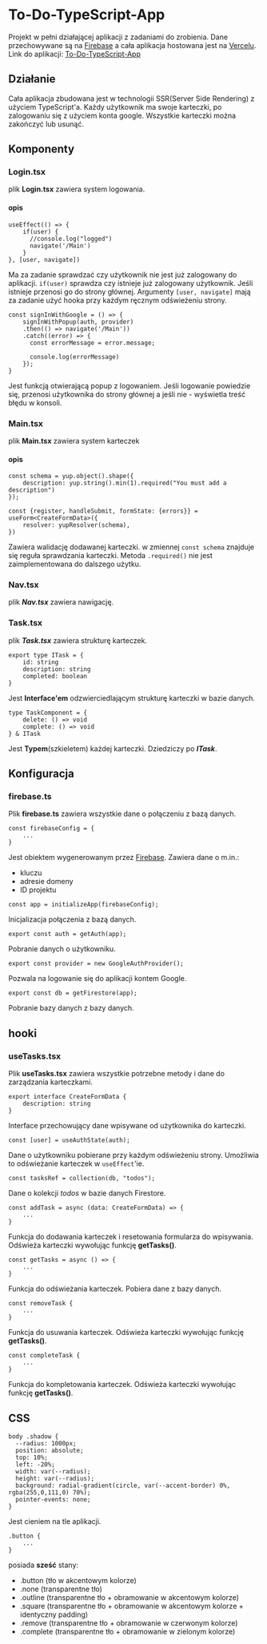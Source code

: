 # To-Do-TypeScript-App

Projekt w pełni działającej aplikacji z zadaniami do zrobienia. Dane przechowywane są na [Firebase](https://firebase.google.com) a cała aplikacja hostowana jest na [Vercelu](https://vercel.com). Link do aplikacji: [To-Do-TypeScript-App](https://to-do-app-chi-eosin.vercel.app)

## Działanie

Cała aplikacja zbudowana jest w technologii SSR(Server Side Rendering) z użyciem TypeScript'a. Każdy użytkownik ma swoje karteczki, po zalogowaniu się z użyciem konta google. Wszystkie karteczki można zakończyć lub usunąć.

## Komponenty

### Login.tsx

plik **Login.tsx** zawiera system logowania.

#### opis 

```
useEffect(() => {
    if(user) {
      //console.log("logged")
      navigate('/Main')
    }
}, [user, navigate])
```

Ma za zadanie sprawdzać czy użytkownik nie jest już zalogowany do aplikacji. ```if(user)``` sprawdza czy istnieje już zalogowany użytkownik. Jeśli istnieje przenosi go do strony głównej. Argumenty ```[user, navigate]``` mają za zadanie użyć hooka przy każdym ręcznym odświeżeniu strony.

```
const signInWithGoogle = () => {
    signInWithPopup(auth, provider)
    .then(() => navigate('/Main'))
    .catch((error) => {
      const errorMessage = error.message;

      console.log(errorMessage)
    });
}
```

Jest funkcją otwierającą popup z logowaniem. Jeśli logowanie powiedzie się, przenosi użytkownika do strony głównej a jeśli nie - wyświetla treść błędu w konsoli.

### Main.tsx

plik **Main.tsx** zawiera system karteczek

#### opis

```
const schema = yup.object().shape({
    description: yup.string().min(1).required("You must add a description")
});

const {register, handleSubmit, formState: {errors}} = useForm<CreateFormData>({
    resolver: yupResolver(schema),
})
```

Zawiera walidację dodawanej karteczki. w zmiennej ```const schema``` znajduje się reguła sprawdzania karteczki. Metoda ```.required()``` nie jest zaimplementowana do dalszego użytku.

### Nav.tsx

plik ***Nav.tsx*** zawiera nawigację.

### Task.tsx

plik ***Task.tsx*** zawiera strukturę karteczek.

```
export type ITask = {
    id: string
    description: string
    completed: boolean
}
```

Jest **Interface'em** odzwierciedlającym strukturę karteczki w bazie danych.

```
type TaskComponent = {
    delete: () => void
    complete: () => void
} & ITask
```

Jest **Typem**(szkieletem) każdej karteczki. Dziedziczy po ***ITask***.

## Konfiguracja

### firebase.ts

Plik **firebase.ts** zawiera wszystkie dane o połączeniu z bazą danych.

```
const firebaseConfig = {
    ...
}
```

Jest obiektem wygenerowanym przez [Firebase](https://firebase.google.com). Zawiera dane o m.in.:
- kluczu
- adresie domeny
- ID projektu

```
const app = initializeApp(firebaseConfig);
```

Inicjalizacja połączenia z bazą danych.

```
export const auth = getAuth(app);
```

Pobranie danych o użytkowniku.

```
export const provider = new GoogleAuthProvider();
```

Pozwala na logowanie się do aplikacji kontem Google.

```
export const db = getFirestore(app);
```

Pobranie bazy danych z bazy danych.

## hooki

### useTasks.tsx

Plik **useTasks.tsx** zawiera wszystkie potrzebne metody i dane do zarządzania karteczkami.

```
export interface CreateFormData {
    description: string
}
```

Interface przechowujący dane wpisywane od użytkownika do karteczki.

```
const [user] = useAuthState(auth);
```

Dane o użytkowniku pobierane przy każdym odświeżeniu strony. Umożliwia to odświeżanie karteczek w ```useEffect```'ie.

```
const tasksRef = collection(db, "todos");
```

Dane o kolekcji _todos_ w bazie danych Firestore.

```
const addTask = async (data: CreateFormData) => {
    ...
}
```

Funkcja do dodawania karteczek i resetowania formularza do wpisywania. Odświeża karteczki wywołując funkcję **getTasks()**.

```
const getTasks = async () => {
    ...
}
```

Funkcja do odświeżania karteczek. Pobiera dane z bazy danych.

```
const removeTask {
    ...
}
```

Funkcja do usuwania karteczek. Odświeża karteczki wywołując funkcję **getTasks()**.

```
const completeTask {
    ...
}
```

Funkcja do kompletowania karteczek. Odświeża karteczki wywołując funkcję **getTasks()**.

## CSS

```
body .shadow {
  --radius: 1000px;
  position: absolute;
  top: 10%;
  left: -20%;
  width: var(--radius);
  height: var(--radius);
  background: radial-gradient(circle, var(--accent-border) 0%, rgba(255,0,111,0) 70%);
  pointer-events: none;
}
```

Jest cieniem na tle aplikacji.

```
.button {
    ...
}
```

posiada **sześć** stany:
- .button (tło w akcentowym kolorze)
- .none (transparentne tło)
- .outline (transparentne tło + obramowanie w akcentowym kolorze)
- .square (transparentne tło + obramowanie w akcentowym kolorze + identyczny padding)
- .remove (transparentne tło + obramowanie w czerwonym kolorze)
- .complete (transparentne tło + obramowanie w zielonym kolorze)